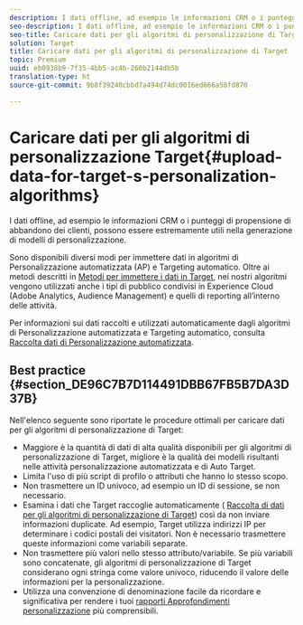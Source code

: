 ```yaml
---
description: I dati offline, ad esempio le informazioni CRM o i punteggi di propensione di abbandono dei clienti, possono essere estremamente utili nella generazione di modelli di personalizzazione.
seo-description: I dati offline, ad esempio le informazioni CRM o i punteggi di propensione di abbandono dei clienti, possono essere estremamente utili nella generazione di modelli di personalizzazione.
seo-title: Caricare dati per gli algoritmi di personalizzazione di Target
solution: Target
title: Caricare dati per gli algoritmi di personalizzazione di Target
topic: Premium
uuid: eb0938b9-7f35-4bb5-ac4b-260b2144db5b
translation-type: ht
source-git-commit: 9b8f39240cbbd7a494d74dc0016ed666a58fd870

---
```



# Caricare dati per gli algoritmi di personalizzazione Target{#upload-data-for-target-s-personalization-algorithms}

I dati offline, ad esempio le informazioni CRM o i punteggi di propensione di abbandono dei clienti, possono essere estremamente utili nella generazione di modelli di personalizzazione.

Sono disponibili diversi modi per immettere dati in algoritmi di Personalizzazione automatizzata (AP) e Targeting automatico. Oltre ai metodi descritti in [Metodi per immettere i dati in Target](../../c-implementing-target/c-considerations-before-you-implement-target/c-methods-to-get-data-into-target/methods-to-get-data-into-target.md#concept_0069C0EFB56C4700BB33F2F35C2B9B17), nei nostri algoritmi vengono utilizzati anche i tipi di pubblico condivisi in Experience Cloud (Adobe Analytics, Audience Management) e quelli di reporting all’interno delle attività.

Per informazioni sui dati raccolti e utilizzati automaticamente dagli algoritmi di Personalizzazione automatizzata e Targeting automatico, consulta [Raccolta dati di Personalizzazione automatizzata](../../c-activities/t-automated-personalization/ap-data.md#reference_255BD3DE7AD04DC9B766E0BC78961058).

## Best practice {#section_DE96C7B7D114491DBB67FB5B7DA3D37B}

Nell&#39;elenco seguente sono riportate le procedure ottimali per caricare dati per gli algoritmi di personalizzazione di Target:

* Maggiore è la quantità di dati di alta qualità disponibili per gli algoritmi di personalizzazione di Target, migliore è la qualità dei modelli risultanti nelle attività personalizzazione automatizzata e di Auto Target.
* Limita l&#39;uso di più script di profilo o attributi che hanno lo stesso scopo.
* Non trasmettere un ID univoco, ad esempio un ID di sessione, se non necessario.
* Esamina i dati che Target raccoglie automaticamente ( [Raccolta di dati per gli algoritmi di personalizzazione di Target](../../c-activities/t-automated-personalization/ap-data.md#reference_255BD3DE7AD04DC9B766E0BC78961058)) così da non inviare informazioni duplicate. Ad esempio, Target utilizza indirizzi IP per determinare i codici postali dei visitatori. Non è necessario trasmettere queste informazioni come variabili separate.
* Non trasmettere più valori nello stesso attributo/variabile. Se più variabili sono concatenate, gli algoritmi di personalizzazione di Target considerano ogni stringa come valore univoco, riducendo il valore delle informazioni per la personalizzazione.
* Utilizza una convenzione di denominazione facile da ricordare e significativa per rendere i tuoi [rapporti Approfondimenti personalizzazione](../../c-reports/c-personalization-insights-reports/personalization-insights-reports.md#concept_A897070E1EDC403EB84CFB7A6ECAD767) più comprensibili.

